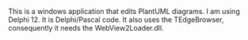 This is a windows application that edits PlantUML diagrams.  I am using Delphi 12.  It is Delphi/Pascal code.  It also uses the TEdgeBrowser, consequently it needs the WebView2Loader.dll.
